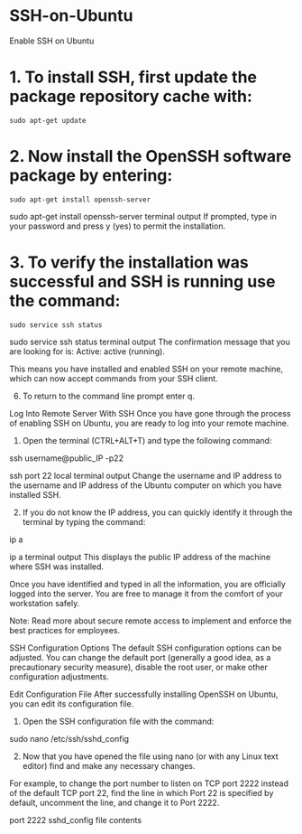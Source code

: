 # SSH-on-Ubuntu
Enable SSH on Ubuntu


# 1. To install SSH, first update the package repository cache with:
```
sudo apt-get update
```
# 2. Now install the OpenSSH software package by entering:
```
sudo apt-get install openssh-server
```
sudo apt-get install openssh-server terminal output
If prompted, type in your password and press y (yes) to permit the installation.

# 3. To verify the installation was successful and SSH is running use the command:
```
sudo service ssh status
```
sudo service ssh status terminal output
The confirmation message that you are looking for is: Active: active (running).

This means you have installed and enabled SSH on your remote machine, which can now accept commands from your SSH client.

6. To return to the command line prompt enter q.

Log Into Remote Server With SSH
Once you have gone through the process of enabling SSH on Ubuntu, you are ready to log into your remote machine.

1. Open the terminal (CTRL+ALT+T) and type the following command:

ssh username@public_IP -p22

ssh port 22 local terminal output
Change the username and IP address to the username and IP address of the Ubuntu computer on which you have installed SSH.

2. If you do not know the IP address, you can quickly identify it through the terminal by typing the command:

ip a

ip a terminal output
This displays the public IP address of the machine where SSH was installed.

Once you have identified and typed in all the information, you are officially logged into the server. You are free to manage it from the comfort of your workstation safely.

Note: Read more about secure remote access to implement and enforce the best practices for employees.

SSH Configuration Options
The default SSH configuration options can be adjusted. You can change the default port (generally a good idea, as a precautionary security measure), disable the root user, or make other configuration adjustments.

Edit Configuration File
After successfully installing OpenSSH on Ubuntu, you can edit its configuration file.

1. Open the SSH configuration file with the command:

sudo nano /etc/ssh/sshd_config

2. Now that you have opened the file using nano (or with any Linux text editor) find and make any necessary changes.

For example, to change the port number to listen on TCP port 2222 instead of the default TCP port 22, find the line in which Port 22 is specified by default, uncomment the line, and change it to Port 2222.

port 2222 sshd_config file contents
